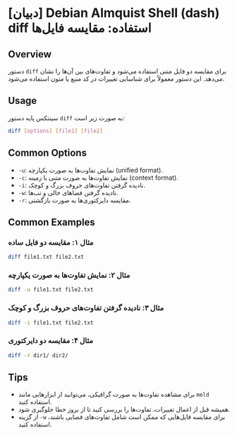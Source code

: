 # [دبیان] Debian Almquist Shell (dash) diff استفاده: مقایسه فایل‌ها

## Overview
دستور `diff` برای مقایسه دو فایل متنی استفاده می‌شود و تفاوت‌های بین آن‌ها را نشان می‌دهد. این دستور معمولاً برای شناسایی تغییرات در کد منبع یا متون استفاده می‌شود.

## Usage
سینتکس پایه دستور `diff` به صورت زیر است:

```bash
diff [options] [file1] [file2]
```

## Common Options
- `-u`: نمایش تفاوت‌ها به صورت یکپارچه (unified format).
- `-c`: نمایش تفاوت‌ها به صورت متنی با زمینه (context format).
- `-i`: نادیده گرفتن تفاوت‌های حروف بزرگ و کوچک.
- `-w`: نادیده گرفتن فضاهای خالی و تب‌ها.
- `-r`: مقایسه دایرکتوری‌ها به صورت بازگشتی.

## Common Examples
### مثال ۱: مقایسه دو فایل ساده
```bash
diff file1.txt file2.txt
```

### مثال ۲: نمایش تفاوت‌ها به صورت یکپارچه
```bash
diff -u file1.txt file2.txt
```

### مثال ۳: نادیده گرفتن تفاوت‌های حروف بزرگ و کوچک
```bash
diff -i file1.txt file2.txt
```

### مثال ۴: مقایسه دو دایرکتوری
```bash
diff -r dir1/ dir2/
```

## Tips
- برای مشاهده تفاوت‌ها به صورت گرافیکی، می‌توانید از ابزارهایی مانند `meld` استفاده کنید.
- همیشه قبل از اعمال تغییرات، تفاوت‌ها را بررسی کنید تا از بروز خطا جلوگیری شود.
- از گزینه `-w` برای مقایسه فایل‌هایی که ممکن است شامل تفاوت‌های فضایی باشند، استفاده کنید.